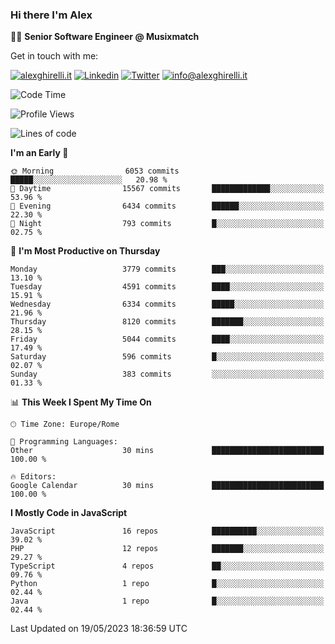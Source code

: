 ### Hi there I'm Alex

👨‍💻 __Senior Software Engineer @ Musixmatch__

Get in touch with me:

[![alexghirelli.it](https://img.shields.io/static/v1?label=alexghirelli.it&message=%20&color=red&logo=&style=flat-square&logoColor=white)](https://www.alexghirelli.it/)
[![Linkedin](https://img.shields.io/static/v1?label=Linkedin&message=%20&color=blue&logo=Linkedin&style=flat-square&logoColor=white)](https://linkedin.com/in/alexghirelli)
[![Twitter](https://img.shields.io/static/v1?label=Twitter&message=%20&color=blue&logo=Twitter&style=flat-square&logoColor=white)](https://twitter.com/alexGhirelli)
[![info@alexghirelli.it](https://img.shields.io/static/v1?label=info@alexghirelli.it&message=%20&color=red&logo=gmail&style=flat-square&logoColor=white)](mailto:info@alexghirelli.it)

<!--START_SECTION:waka-->
![Code Time](http://img.shields.io/badge/Code%20Time-7%2C446%20hrs%2020%20mins-blue)

![Profile Views](http://img.shields.io/badge/Profile%20Views-0-blue)

![Lines of code](https://img.shields.io/badge/From%20Hello%20World%20I%27ve%20Written-39.5%20million%20lines%20of%20code-blue)

**I'm an Early 🐤** 

```text
🌞 Morning                6053 commits        █████░░░░░░░░░░░░░░░░░░░░   20.98 % 
🌆 Daytime                15567 commits       █████████████░░░░░░░░░░░░   53.96 % 
🌃 Evening                6434 commits        ██████░░░░░░░░░░░░░░░░░░░   22.30 % 
🌙 Night                  793 commits         █░░░░░░░░░░░░░░░░░░░░░░░░   02.75 % 
```
📅 **I'm Most Productive on Thursday** 

```text
Monday                   3779 commits        ███░░░░░░░░░░░░░░░░░░░░░░   13.10 % 
Tuesday                  4591 commits        ████░░░░░░░░░░░░░░░░░░░░░   15.91 % 
Wednesday                6334 commits        █████░░░░░░░░░░░░░░░░░░░░   21.96 % 
Thursday                 8120 commits        ███████░░░░░░░░░░░░░░░░░░   28.15 % 
Friday                   5044 commits        ████░░░░░░░░░░░░░░░░░░░░░   17.49 % 
Saturday                 596 commits         █░░░░░░░░░░░░░░░░░░░░░░░░   02.07 % 
Sunday                   383 commits         ░░░░░░░░░░░░░░░░░░░░░░░░░   01.33 % 
```


📊 **This Week I Spent My Time On** 

```text
🕑︎ Time Zone: Europe/Rome

💬 Programming Languages: 
Other                    30 mins             █████████████████████████   100.00 % 

🔥 Editors: 
Google Calendar          30 mins             █████████████████████████   100.00 % 
```

**I Mostly Code in JavaScript** 

```text
JavaScript               16 repos            ██████████░░░░░░░░░░░░░░░   39.02 % 
PHP                      12 repos            ███████░░░░░░░░░░░░░░░░░░   29.27 % 
TypeScript               4 repos             ██░░░░░░░░░░░░░░░░░░░░░░░   09.76 % 
Python                   1 repo              █░░░░░░░░░░░░░░░░░░░░░░░░   02.44 % 
Java                     1 repo              █░░░░░░░░░░░░░░░░░░░░░░░░   02.44 % 
```




 Last Updated on 19/05/2023 18:36:59 UTC
<!--END_SECTION:waka-->
